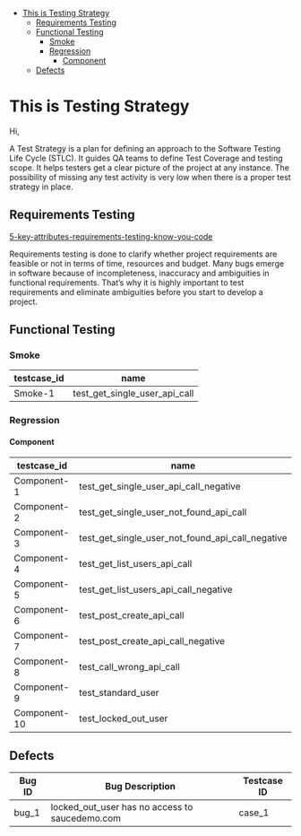 <!-- TOC -->
* [This is Testing Strategy](#this-is-testing-strategy)
  * [Requirements Testing](#requirements-testing)
  * [Functional Testing](#functional-testing)
    * [Smoke](#smoke)
    * [Regression](#regression)
      * [Component](#component)
  * [Defects](#defects)
<!-- TOC -->

# This is Testing Strategy

Hi,

A Test Strategy is a plan for defining an approach to the Software Testing Life Cycle (STLC).
It guides QA teams to define Test Coverage and testing scope.
It helps testers get a clear picture of the project at any instance.
The possibility of missing any test activity is very low when there is a proper test strategy in place.

## Requirements Testing
[5-key-attributes-requirements-testing-know-you-code](https://techbeacon.com/app-dev-testing/5-key-attributes-requirements-testing-know-you-code)

Requirements testing is done to clarify whether project requirements are feasible or not in terms of time,
resources and budget. Many bugs emerge in software because of incompleteness, inaccuracy and ambiguities
in functional requirements. That’s why it is highly important to test requirements and eliminate ambiguities
before you start to develop a project.

## Functional Testing

### Smoke

| testcase_id | name                          |
|-------------|-------------------------------|
| Smoke-1     | test_get_single_user_api_call |


### Regression

#### Component

| testcase_id  | name                                             |
|--------------|--------------------------------------------------|
| Component-1  | test_get_single_user_api_call_negative           |
| Component-2  | test_get_single_user_not_found_api_call          |
| Component-3  | test_get_single_user_not_found_api_call_negative |
| Component-4  | test_get_list_users_api_call                     |
| Component-5  | test_get_list_users_api_call_negative            |
| Component-6  | test_post_create_api_call                        |
| Component-7  | test_post_create_api_call_negative               |
| Component-8  | test_call_wrong_api_call                         |
| Component-9  | test_standard_user                               |
| Component-10 | test_locked_out_user                             |

## Defects

| Bug ID | Bug Description                                | Testcase ID |
|--------|------------------------------------------------|-------------|
| bug_1  | locked_out_user has no access to saucedemo.com | case_1      |
